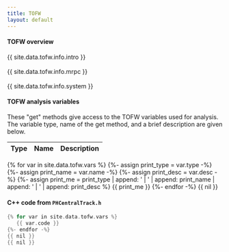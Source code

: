 ```yaml
---
title: TOFW
layout: default
---
```




#### TOFW overview

{{ site.data.tofw.info.intro }}
<br>
<br>
{{ site.data.tofw.info.mrpc }}
<br>
<br>
{{ site.data.tofw.info.system }}



#### TOFW analysis variables

These "get" methods give access to the TOFW variables used for analysis.
The variable type, name of the get method, and a brief description are given below.

  Type  |  Name  |  Description   <br>
 ------ | ------ | -------------
{% for var in site.data.tofw.vars %}
   {%- assign print_type = var.type -%}
   {%- assign print_name = var.name -%}
   {%- assign print_desc = var.desc -%}
   {%- assign print_me = print_type | append: ' | ' | append: print_name | append: ' | ' | append: print_desc %}
   {{ print_me }}
{%- endfor -%}
{{ nil }}



#### C++ code from `PHCentralTrack.h`


```c++
{% for var in site.data.tofw.vars %}
   {{ var.code }}
{%- endfor -%}
{{ nil }}
{{ nil }}
```


